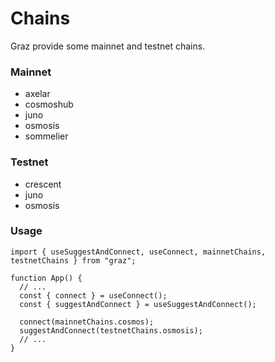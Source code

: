 # Chains

Graz provide some mainnet and testnet chains.

### Mainnet

- axelar
- cosmoshub
- juno
- osmosis
- sommelier

### Testnet

- crescent
- juno
- osmosis

### Usage

```tsx
import { useSuggestAndConnect, useConnect, mainnetChains, testnetChains } from "graz";

function App() {
  // ...
  const { connect } = useConnect();
  const { suggestAndConnect } = useSuggestAndConnect();

  connect(mainnetChains.cosmos);
  suggestAndConnect(testnetChains.osmosis);
  // ...
}
```
